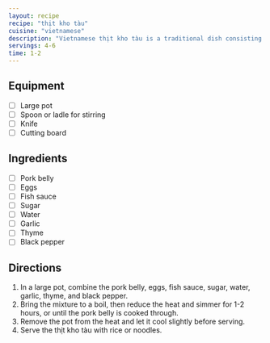 ```yaml
---
layout: recipe
recipe: "thịt kho tàu"
cuisine: "vietnamese"
description: "Vietnamese thịt kho tàu is a traditional dish consisting of braised pork belly and eggs in a caramelized fish sauce. It is often served with rice or noodles and is a popular dish in Vietnamese cuisine."
servings: 4-6
time: 1-2
---
```


## Equipment
- [ ] Large pot
- [ ] Spoon or ladle for stirring
- [ ] Knife
- [ ] Cutting board

## Ingredients
- [ ] Pork belly
- [ ] Eggs
- [ ] Fish sauce
- [ ] Sugar
- [ ] Water
- [ ] Garlic
- [ ] Thyme
- [ ] Black pepper

## Directions
1. In a large pot, combine the pork belly, eggs, fish sauce, sugar, water, garlic, thyme, and black pepper.
2. Bring the mixture to a boil, then reduce the heat and simmer for 1-2 hours, or until the pork belly is cooked through.
3. Remove the pot from the heat and let it cool slightly before serving.
4. Serve the thịt kho tàu with rice or noodles.
